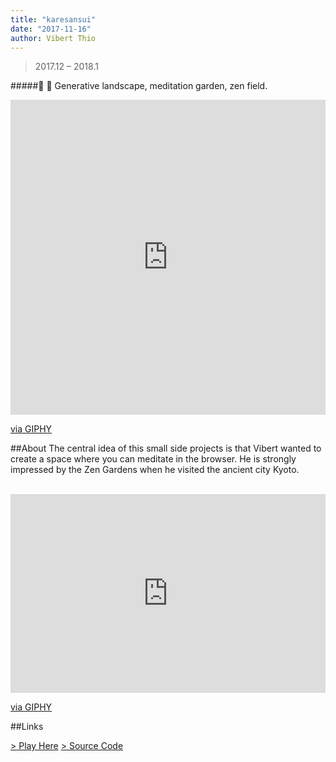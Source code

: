 ```yaml
---
title: "karesansui"
date: "2017-11-16"
author: Vibert Thio
---
```


> 2017.12 – 2018.1



#####:mount_fuji: :leaves: Generative landscape, meditation garden, zen field.


<div style="width:100%;height:0;padding-bottom:100%;position:relative;"><iframe src="https://giphy.com/embed/l0HU9Lohx6gHD96FO" width="100%" height="100%" style="position:absolute" frameBorder="0" class="giphy-embed" allowFullScreen></iframe></div><p><a href="https://giphy.com/gifs/webgl-karensansui-l0HU9Lohx6gHD96FO">via GIPHY</a></p>

##About
The central idea of this small side projects is that Vibert wanted to create a space where you can meditate in the browser. He is strongly impressed by the Zen Gardens when he visited the ancient city Kyoto.


<br>



<div style="width:100%;height:0;padding-bottom:63%;position:relative;"><iframe src="https://giphy.com/embed/l49JVsUJTZ9skWb0A" width="100%" height="100%" style="position:absolute" frameBorder="0" class="giphy-embed" allowFullScreen></iframe></div><p><a href="https://giphy.com/gifs/webgl-karesansui-l49JVsUJTZ9skWb0A">via GIPHY</a></p>

##Links

[> Play Here][1]
[> Source Code][2]

[1]: https://vibertthio.com/karesansui/
[2]: https://github.com/vibertthio/karesansui
